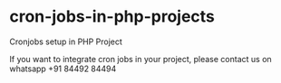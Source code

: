 # cron-jobs-in-php-projects
Cronjobs setup in PHP Project

If you want to integrate cron jobs in your project, please contact us on whatsapp +91 84492 84494
